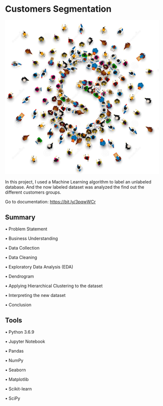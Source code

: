 # Customers Segmentation
![Image](image.jpg)

In this project, I used a Machine Learning algorithm to label an unlabeled database. And the now labeled dataset was analyzed the find out the different customers groups.

Go to documentation: https://bit.ly/3pqwWCr

## Summary

• Problem Statement

• Business Understanding

• Data Collection

• Data Cleaning

• Exploratory Data Analysis (EDA)

• Dendrogram

• Applying Hierarchical Clustering to the dataset

• Interpreting the new dataset

• Conclusion

## Tools

• Python 3.6.9

• Jupyter Notebook

• Pandas

• NumPy

• Seaborn

• Matplotlib

• Scikit-learn

• SciPy
